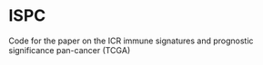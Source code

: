 # ISPC
 Code for the paper on the ICR immune signatures and prognostic significance pan-cancer (TCGA)
